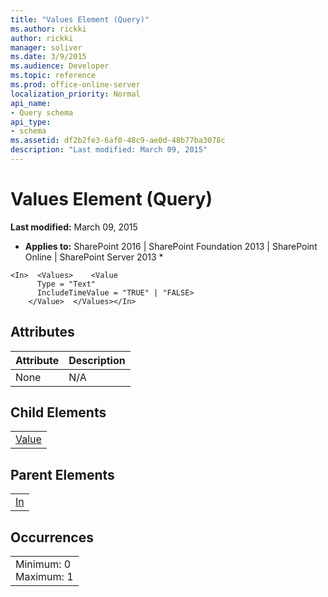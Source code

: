 ```yaml
---
title: "Values Element (Query)"
ms.author: rickki
author: rickki
manager: soliver
ms.date: 3/9/2015
ms.audience: Developer
ms.topic: reference
ms.prod: office-online-server
localization_priority: Normal
api_name:
- Query schema
api_type:
- schema
ms.assetid: df2b2fe3-6af0-48c9-ae0d-48b77ba3078c
description: "Last modified: March 09, 2015"
---
```


# Values Element (Query)

 **Last modified:** March 09, 2015 
  
 * **Applies to:** SharePoint 2016 | SharePoint Foundation 2013 | SharePoint Online | SharePoint Server 2013 * 
  
```
<In>  <Values>    <Value
      Type = "Text"
      IncludeTimeValue = "TRUE" | "FALSE>
    </Value>  </Values></In>
```

## Attributes

|**Attribute**|**Description**|
|:-----|:-----|
|None  <br/> |N/A  <br/> |
   
## Child Elements

||
|:-----|
|[Value](value-element-query.md)|
   
## Parent Elements

||
|:-----|
|[In](in-element-query.md)|
   
## Occurrences

||
|:-----|
|Minimum: 0  <br/> Maximum: 1  <br/> |
   

